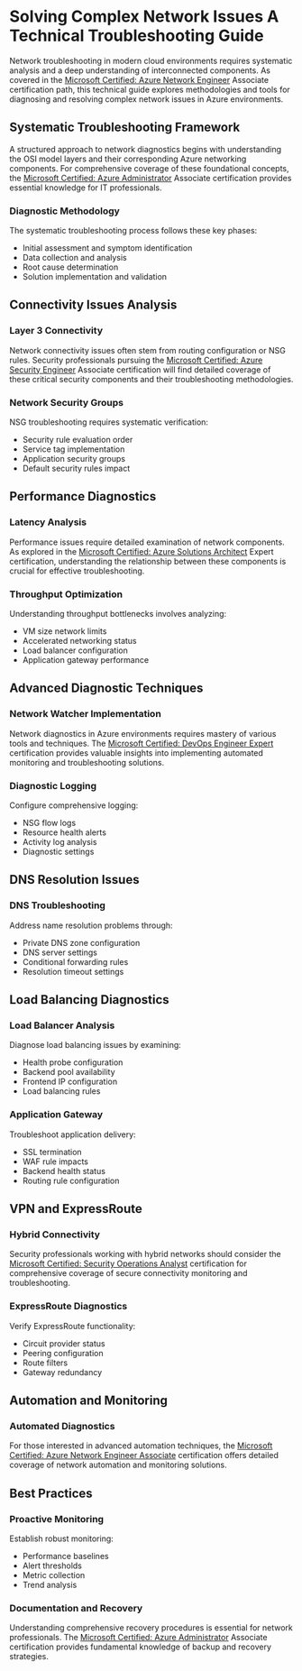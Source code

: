 # Solving Complex Network Issues A Technical Troubleshooting Guide
Network troubleshooting in modern cloud environments requires systematic analysis and a deep understanding of interconnected components. As covered in the [Microsoft Certified: Azure Network Engineer](https://www.eccentrix.ca/en/courses/microsoft/azure/microsoft-certified-azure-network-engineer-associate-az700/) Associate certification path, this technical guide explores methodologies and tools for diagnosing and resolving complex network issues in Azure environments.  

## Systematic Troubleshooting Framework  
A structured approach to network diagnostics begins with understanding the OSI model layers and their corresponding Azure networking components. For comprehensive coverage of these foundational concepts, the [Microsoft Certified: Azure Administrator](https://www.eccentrix.ca/en/courses/microsoft/azure/microsoft-certified-azure-administrator-associate-az104/) Associate certification provides essential knowledge for IT professionals.  

### Diagnostic Methodology  
The systematic troubleshooting process follows these key phases:  
- Initial assessment and symptom identification  
- Data collection and analysis  
- Root cause determination  
- Solution implementation and validation  

## Connectivity Issues Analysis  

### Layer 3 Connectivity
Network connectivity issues often stem from routing configuration or NSG rules. Security professionals pursuing the [Microsoft Certified: Azure Security Engineer](https://www.eccentrix.ca/en/courses/microsoft/security/microsoft-certified-azure-security-engineer-associate-az500/) Associate certification will find detailed coverage of these critical security components and their troubleshooting methodologies.   

### Network Security Groups 
NSG troubleshooting requires systematic verification:  
- Security rule evaluation order  
- Service tag implementation  
- Application security groups  
- Default security rules impact  

## Performance Diagnostics  

### Latency Analysis 
Performance issues require detailed examination of network components. As explored in the [Microsoft Certified: Azure Solutions Architect](https://www.eccentrix.ca/en/courses/microsoft/azure/microsoft-certified-azure-solutions-architect-expert-az104-305/) Expert certification, understanding the relationship between these components is crucial for effective troubleshooting.   

### Throughput Optimization

Understanding throughput bottlenecks involves analyzing:  
- VM size network limits  
- Accelerated networking status  
- Load balancer configuration  
- Application gateway performance  

## Advanced Diagnostic Techniques  

### Network Watcher Implementation 
Network diagnostics in Azure environments requires mastery of various tools and techniques. The [Microsoft Certified: DevOps Engineer Expert](https://www.eccentrix.ca/en/courses/microsoft/azure/microsoft-certified-devops-engineer-expert-az204-400/) certification provides valuable insights into implementing automated monitoring and troubleshooting solutions.   

### Diagnostic Logging  
Configure comprehensive logging:  
- NSG flow logs  
- Resource health alerts  
- Activity log analysis  
- Diagnostic settings  

## DNS Resolution Issues  

### DNS Troubleshooting
Address name resolution problems through:  
- Private DNS zone configuration  
- DNS server settings  
- Conditional forwarding rules  
- Resolution timeout settings  

## Load Balancing Diagnostics  

### Load Balancer Analysis
Diagnose load balancing issues by examining:  
- Health probe configuration  
- Backend pool availability  
- Frontend IP configuration  
- Load balancing rules  

### Application Gateway
Troubleshoot application delivery:  
- SSL termination  
- WAF rule impacts  
- Backend health status  
- Routing rule configuration  

## VPN and ExpressRoute  

### Hybrid Connectivity
Security professionals working with hybrid networks should consider the [Microsoft Certified: Security Operations Analyst](https://www.eccentrix.ca/en/courses/microsoft/security/microsoft-certified-security-operations-analyst-associate-sc200/) certification for comprehensive coverage of secure connectivity monitoring and troubleshooting.    

### ExpressRoute Diagnostics
Verify ExpressRoute functionality:  
- Circuit provider status  
- Peering configuration  
- Route filters  
- Gateway redundancy  

## Automation and Monitoring  

### Automated Diagnostics
For those interested in advanced automation techniques, the [Microsoft Certified: Azure Network Engineer Associate](https://www.eccentrix.ca/en/courses/microsoft/azure/microsoft-certified-azure-network-engineer-associate-az700/) certification offers detailed coverage of network automation and monitoring solutions. 

## Best Practices  

### Proactive Monitoring
Establish robust monitoring:  
- Performance baselines  
- Alert thresholds  
- Metric collection  
- Trend analysis  

### Documentation and Recovery
Understanding comprehensive recovery procedures is essential for network professionals. The [Microsoft Certified: Azure Administrator](https://www.eccentrix.ca/en/courses/microsoft/azure/microsoft-certified-azure-administrator-associate-az104/) Associate certification provides fundamental knowledge of backup and recovery strategies.  
